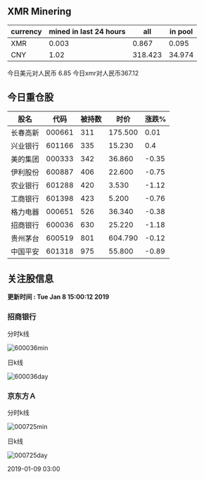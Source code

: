 ## XMR Minering

|currency|mined in last 24 hours|all|in pool|
|---|---|---|---|
|XMR|0.003|0.867|0.095|
|CNY|1.02|318.423|34.974|

今日美元对人民币 6.85	今日xmr对人民币367.12


## 今日重仓股 

|股名|代码|被持数|时价|涨跌%|
|---|---|---|---|---|
|长春高新|000661|311|175.500|0.01|
|兴业银行|601166|335|15.230|0.4|
|美的集团|000333|342|36.860|-0.35|
|伊利股份|600887|406|22.600|-0.75|
|农业银行|601288|420|3.530|-1.12|
|工商银行|601398|423|5.200|-0.76|
|格力电器|000651|526|36.340|-0.38|
|招商银行|600036|630|25.220|-1.18|
|贵州茅台|600519|801|604.790|-0.12|
|中国平安|601318|975|55.800|-0.89|

## 关注股信息
**更新时间 : Tue Jan  8 15:00:12 2019**
### 招商银行 
分时k线

![600036min](http://image.sinajs.cn/newchart/min/n/sh600036.gif)

日k线

![600036day](http://image.sinajs.cn/newchart/daily/n/sh600036.gif)

### 京东方Ａ 
分时k线

![000725min](http://image.sinajs.cn/newchart/min/n/sz000725.gif)

日k线

![000725day](http://image.sinajs.cn/newchart/daily/n/sz000725.gif)

2019-01-09 03:00